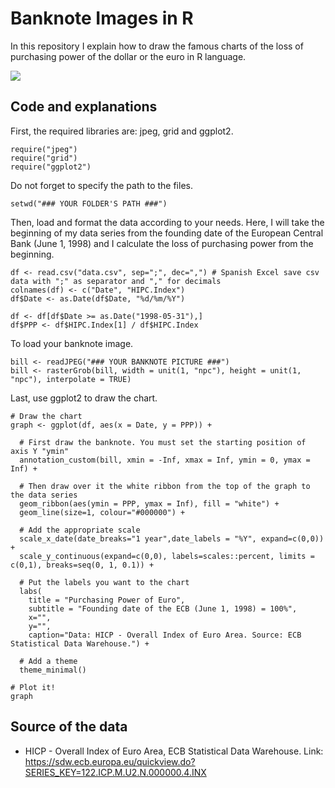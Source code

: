 # Banknote Images in R
In this repository I explain how to draw the famous charts of the loss of purchasing power of the dollar or the euro in R language.

![](https://github.com/Jaldekoa/Banknotes-Images-in-R/blob/main/Final%20Plot.jpg)

## Code and explanations
First, the required libraries are: jpeg, grid and ggplot2.

```
require("jpeg")
require("grid")
require("ggplot2")
```

Do not forget to specify the path to the files.

```
setwd("### YOUR FOLDER'S PATH ###")
```

Then, load and format the data according to your needs. Here, I will take the beginning of my data series from the founding date of the European Central Bank (June 1, 1998) and I calculate the loss of purchasing power from the beginning.

```
df <- read.csv("data.csv", sep=";", dec=",") # Spanish Excel save csv data with ";" as separator and "," for decimals
colnames(df) <- c("Date", "HIPC.Index")
df$Date <- as.Date(df$Date, "%d/%m/%Y")

df <- df[df$Date >= as.Date("1998-05-31"),]
df$PPP <- df$HIPC.Index[1] / df$HIPC.Index
```

To load your banknote image.

```
bill <- readJPEG("### YOUR BANKNOTE PICTURE ###")
bill <- rasterGrob(bill, width = unit(1, "npc"), height = unit(1, "npc"), interpolate = TRUE) 
```

Last, use ggplot2 to draw the chart.

```
# Draw the chart
graph <- ggplot(df, aes(x = Date, y = PPP)) +
  
  # First draw the banknote. You must set the starting position of axis Y "ymin"
  annotation_custom(bill, xmin = -Inf, xmax = Inf, ymin = 0, ymax = Inf) +
  
  # Then draw over it the white ribbon from the top of the graph to the data series
  geom_ribbon(aes(ymin = PPP, ymax = Inf), fill = "white") +
  geom_line(size=1, colour="#000000") +
  
  # Add the appropriate scale
  scale_x_date(date_breaks="1 year",date_labels = "%Y", expand=c(0,0)) +
  scale_y_continuous(expand=c(0,0), labels=scales::percent, limits = c(0,1), breaks=seq(0, 1, 0.1)) +
  
  # Put the labels you want to the chart
  labs(
    title = "Purchasing Power of Euro",
    subtitle = "Founding date of the ECB (June 1, 1998) = 100%",
    x="",
    y="",
    caption="Data: HICP - Overall Index of Euro Area. Source: ECB Statistical Data Warehouse.") +
  
  # Add a theme
  theme_minimal()

# Plot it!
graph
```

## Source of the data
 - HICP - Overall Index of Euro Area, ECB Statistical Data Warehouse. Link: https://sdw.ecb.europa.eu/quickview.do?SERIES_KEY=122.ICP.M.U2.N.000000.4.INX
